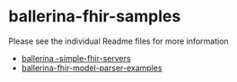 # ballerina-fhir-samples

Please see the individual Readme files for more information

- [ballerina -simple-fhir-servers](ballerina-simple-fhir-servers)
- [ballerina-fhir-model-parser-examples](ballerina-fhirstarters-model-and-parser-examples)
